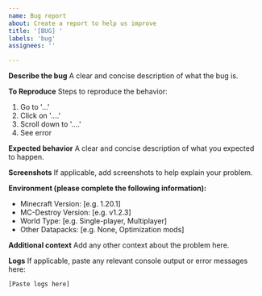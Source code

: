 ```yaml
---
name: Bug report
about: Create a report to help us improve
title: '[BUG] '
labels: 'bug'
assignees: ''

---
```


**Describe the bug**
A clear and concise description of what the bug is.

**To Reproduce**
Steps to reproduce the behavior:
1. Go to '...'
2. Click on '....'
3. Scroll down to '....'
4. See error

**Expected behavior**
A clear and concise description of what you expected to happen.

**Screenshots**
If applicable, add screenshots to help explain your problem.

**Environment (please complete the following information):**
 - Minecraft Version: [e.g. 1.20.1]
 - MC-Destroy Version: [e.g. v1.2.3]
 - World Type: [e.g. Single-player, Multiplayer]
 - Other Datapacks: [e.g. None, Optimization mods]

**Additional context**
Add any other context about the problem here.

**Logs**
If applicable, paste any relevant console output or error messages here:
```
[Paste logs here]